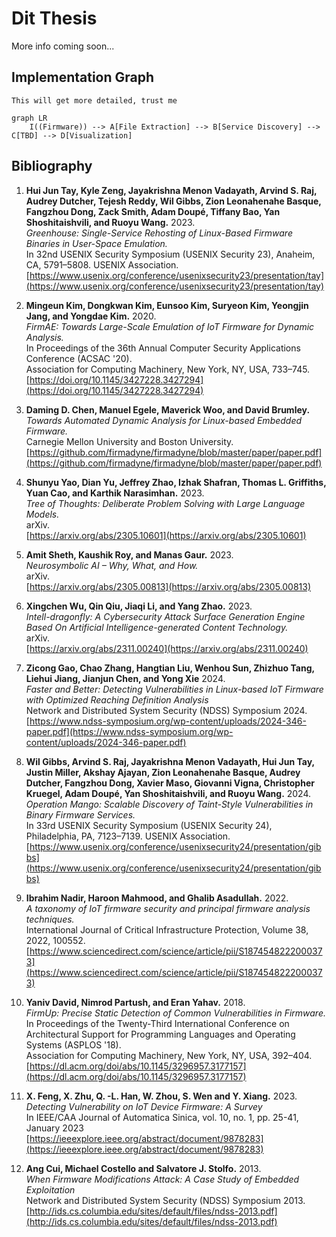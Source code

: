 # Dit Thesis
More info coming soon...


## Implementation Graph
`This will get more detailed, trust me`


```mermaid
graph LR
    I((Firmware)) --> A[File Extraction] --> B[Service Discovery] --> C[TBD] --> D[Visualization]
```

## Bibliography

1. **Hui Jun Tay, Kyle Zeng, Jayakrishna Menon Vadayath, Arvind S. Raj, Audrey Dutcher, Tejesh Reddy, Wil Gibbs, Zion Leonahenahe Basque, Fangzhou Dong, Zack Smith, Adam Doupé, Tiffany Bao, Yan Shoshitaishvili, and Ruoyu Wang.** 2023.  
*Greenhouse: Single-Service Rehosting of Linux-Based Firmware Binaries in User-Space Emulation.*  
In 32nd USENIX Security Symposium (USENIX Security 23), Anaheim, CA, 5791–5808. USENIX Association.  
[https://www.usenix.org/conference/usenixsecurity23/presentation/tay](https://www.usenix.org/conference/usenixsecurity23/presentation/tay)

2. **Mingeun Kim, Dongkwan Kim, Eunsoo Kim, Suryeon Kim, Yeongjin Jang, and Yongdae Kim.** 2020.  
*FirmAE: Towards Large-Scale Emulation of IoT Firmware for Dynamic Analysis.*  
In Proceedings of the 36th Annual Computer Security Applications Conference (ACSAC '20).  
Association for Computing Machinery, New York, NY, USA, 733–745.  
[https://doi.org/10.1145/3427228.3427294](https://doi.org/10.1145/3427228.3427294)

3. **Daming D. Chen, Manuel Egele, Maverick Woo, and David Brumley.**  
*Towards Automated Dynamic Analysis for Linux-based Embedded Firmware.*  
Carnegie Mellon University and Boston University.  
[https://github.com/firmadyne/firmadyne/blob/master/paper/paper.pdf](https://github.com/firmadyne/firmadyne/blob/master/paper/paper.pdf)

4. **Shunyu Yao, Dian Yu, Jeffrey Zhao, Izhak Shafran, Thomas L. Griffiths, Yuan Cao, and Karthik Narasimhan.** 2023.  
*Tree of Thoughts: Deliberate Problem Solving with Large Language Models.*   
arXiv.  
[https://arxiv.org/abs/2305.10601](https://arxiv.org/abs/2305.10601)

5. **Amit Sheth, Kaushik Roy, and Manas Gaur.** 2023.  
*Neurosymbolic AI – Why, What, and How.*  
arXiv.  
[https://arxiv.org/abs/2305.00813](https://arxiv.org/abs/2305.00813)

6. **Xingchen Wu, Qin Qiu, Jiaqi Li, and Yang Zhao.** 2023.  
*Intell-dragonfly: A Cybersecurity Attack Surface Generation Engine Based On Artificial Intelligence-generated Content Technology.*  
arXiv.  
[https://arxiv.org/abs/2311.00240](https://arxiv.org/abs/2311.00240)

7. **Zicong Gao, Chao Zhang, Hangtian Liu, Wenhou Sun, Zhizhuo Tang, Liehui Jiang, Jianjun Chen, and Yong Xie** 2024.  
*Faster and Better: Detecting Vulnerabilities in Linux-based IoT Firmware with Optimized Reaching Definition Analysis*  
Network and Distributed System Security (NDSS) Symposium 2024.  
[https://www.ndss-symposium.org/wp-content/uploads/2024-346-paper.pdf](https://www.ndss-symposium.org/wp-content/uploads/2024-346-paper.pdf)

8. **Wil Gibbs, Arvind S. Raj, Jayakrishna Menon Vadayath, Hui Jun Tay, Justin Miller, Akshay Ajayan, Zion Leonahenahe Basque, Audrey Dutcher, Fangzhou Dong, Xavier Maso, Giovanni Vigna, Christopher Kruegel, Adam Doupé, Yan Shoshitaishvili, and Ruoyu Wang.** 2024.
*Operation Mango: Scalable Discovery of Taint-Style Vulnerabilities in Binary Firmware Services.*  
In 33rd USENIX Security Symposium (USENIX Security 24), Philadelphia, PA, 7123–7139. USENIX Association.  
[https://www.usenix.org/conference/usenixsecurity24/presentation/gibbs](https://www.usenix.org/conference/usenixsecurity24/presentation/gibbs)

10. **Ibrahim Nadir, Haroon Mahmood, and Ghalib Asadullah.** 2022.  
*A taxonomy of IoT firmware security and principal firmware analysis techniques.*  
International Journal of Critical Infrastructure Protection, Volume 38, 2022, 100552.  
[https://www.sciencedirect.com/science/article/pii/S1874548222000373](https://www.sciencedirect.com/science/article/pii/S1874548222000373)
  
11. **Yaniv David, Nimrod Partush, and Eran Yahav.** 2018.  
*FirmUp: Precise Static Detection of Common Vulnerabilities in Firmware.*  
In Proceedings of the Twenty-Third International Conference on Architectural Support for Programming Languages and Operating Systems (ASPLOS '18).  
Association for Computing Machinery, New York, NY, USA, 392–404.  
[https://dl.acm.org/doi/abs/10.1145/3296957.3177157](https://dl.acm.org/doi/abs/10.1145/3296957.3177157)

12. **X. Feng, X. Zhu, Q. -L. Han, W. Zhou, S. Wen and Y. Xiang.** 2023. 
*Detecting Vulnerability on IoT Device Firmware: A Survey*  
In IEEE/CAA Journal of Automatica Sinica, vol. 10, no. 1, pp. 25-41, January 2023  
[https://ieeexplore.ieee.org/abstract/document/9878283](https://ieeexplore.ieee.org/abstract/document/9878283)

13. **Ang Cui, Michael Costello and Salvatore J. Stolfo.** 2013.  
*When Firmware Modifications Attack: A Case Study of Embedded Exploitation*  
Network and Distributed System Security (NDSS) Symposium 2013.  
[http://ids.cs.columbia.edu/sites/default/files/ndss-2013.pdf](http://ids.cs.columbia.edu/sites/default/files/ndss-2013.pdf)
